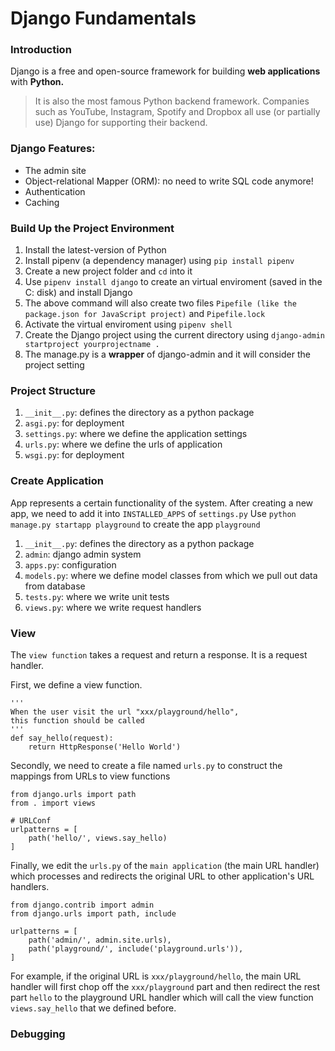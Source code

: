 # Django Fundamentals

### Introduction
Django is a free and open-source framework for building **web applications** with **Python.** 

> It is also the most famous Python backend framework. Companies such as YouTube, Instagram, Spotify and Dropbox all use (or partially use) Django for supporting their backend.

### Django Features:
- The admin site
- Object-relational Mapper (ORM): no need to write SQL code anymore!
- Authentication
- Caching

### Build Up the Project Environment
1. Install the latest-version of Python
2. Install pipenv (a dependency manager) using ```pip install pipenv```
3. Create a new project folder and ```cd``` into it
4. Use ```pipenv install django``` to create an virtual enviroment (saved in the C: disk) and install Django
5. The above command will also create two files ```Pipefile (like the package.json for JavaScript project)``` and ```Pipefile.lock```
6. Activate the virtual enviroment using ```pipenv shell```
7. Create the Django project using the current directory using ```django-admin startproject yourprojectname .```
8. The manage.py is a **wrapper** of django-admin and it will consider the project setting

### Project Structure
1. ```__init__.py```: defines the directory as a python package
2. ```asgi.py```: for deployment
3. ```settings.py```: where we define the application settings
4. ```urls.py```: where we define the urls of application
5. ```wsgi.py```: for deployment

### Create Application
App represents a certain functionality of the system. After creating a new app, we need to add it into ```INSTALLED_APPS``` of ```settings.py```
Use ```python manage.py startapp playground``` to create the app ```playground```

1. ```__init__.py```: defines the directory as a python package
2. ```admin```: django admin system
3. ```apps.py```: configuration
4. ```models.py```: where we define model classes from which we pull out data from database
5. ```tests.py```: where we write unit tests
6. ```views.py```: where we write request handlers

### View
The ```view function``` takes a request and return a response. It is a request handler.

First, we define a view function.
```python3
'''
When the user visit the url "xxx/playground/hello",
this function should be called
'''
def say_hello(request):
    return HttpResponse('Hello World')
```

Secondly, we need to create a file named ```urls.py``` to construct the mappings from URLs to view functions
```python3
from django.urls import path
from . import views

# URLConf
urlpatterns = [
    path('hello/', views.say_hello)
]
```

Finally, we edit the ```urls.py``` of the ```main application``` (the main URL handler) which processes and redirects the original URL to other application's URL handlers.
```python3
from django.contrib import admin
from django.urls import path, include

urlpatterns = [
    path('admin/', admin.site.urls),
    path('playground/', include('playground.urls')),
]
```
For example, if the original URL is ```xxx/playground/hello```, the main URL handler will first chop off the ```xxx/playground``` part and then redirect the rest part ```hello``` to the playground URL handler which will call the view function ```views.say_hello``` that we defined before. 

### Debugging




